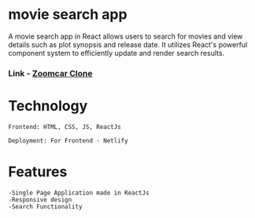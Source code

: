 # movie search app
A movie search app in React allows users to search for movies and view details such as plot synopsis and release date. It utilizes React's powerful component system to efficiently update and render search results.

 
 ###  Link - <a href=" https://goofy-hoover-5eda5e.netlify.app/">Zoomcar Clone</a>

# Technology

    Frontend: HTML, CSS, JS, ReactJs
    
    Deployment: For Frontend - Netlify
    
 # Features

    -Single Page Application made in ReactJs
    -Responsive design
    -Search Functionality
  
                
